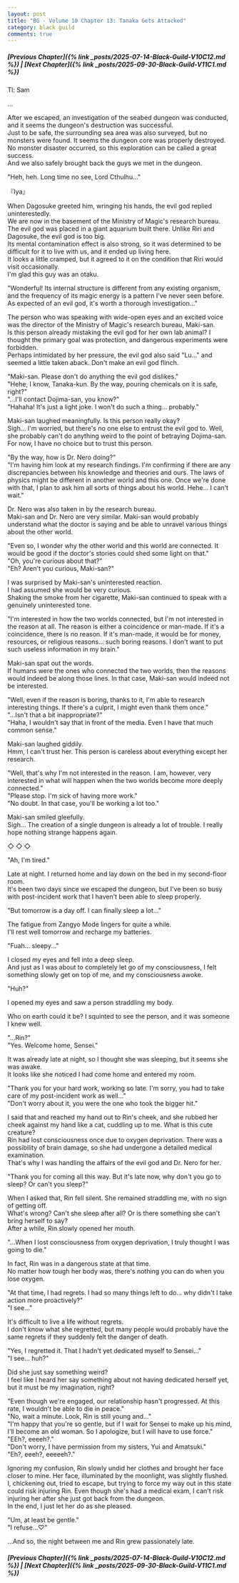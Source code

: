 ```yaml
---
layout: post
title: "BG - Volume 10 Chapter 13: Tanaka Gets Attacked"
category: black guild
comments: true
---
```


##### [Previous Chapter]({% link _posts/2025-07-14-Black-Guild-V10C12.md %})  \| [Next Chapter]({% link _posts/2025-09-30-Black-Guild-V11C1.md %})








Tl: Sam


…



After we escaped, an investigation of the seabed dungeon was conducted, and it seems the dungeon's destruction was successful.     
Just to be safe, the surrounding sea area was also surveyed, but no monsters were found. It seems the dungeon core was properly destroyed.       
No monster disaster occurred, so this exploration can be called a great success.      
And we also safely brought back the guys we met in the dungeon.

"Heh, heh. Long time no see, Lord Cthulhu..."

『Iya』

When Dagosuke greeted him, wringing his hands, the evil god replied uninterestedly.       
We are now in the basement of the Ministry of Magic's research bureau. The evil god was placed in a giant aquarium built there. Unlike Riri and Dagosuke, the evil god is too big.        
Its mental contamination effect is also strong, so it was determined to be difficult for it to live with us, and it ended up living here.         
It looks a little cramped, but it agreed to it on the condition that Riri would visit occasionally.         
I'm glad this guy was an otaku.

"Wonderful! Its internal structure is different from any existing organism, and the frequency of its magic energy is a pattern I've never seen before. As expected of an evil god, it's worth a thorough investigation..."<!--more-->  

The person who was speaking with wide-open eyes and an excited voice was the director of the Ministry of Magic's research bureau, Maki-san.       
Is this person already mistaking the evil god for her own lab animal? I thought the primary goal was protection, and dangerous experiments were forbidden.     
Perhaps intimidated by her pressure, the evil god also said "Lu..." and seemed a little taken aback. Don't make an evil god flinch.        

"Maki-san. Please don't do anything the evil god dislikes."      
"Hehe, I know, Tanaka-kun. By the way, pouring chemicals on it is safe, right?"      
"...I'll contact Dojima-san, you know?"      
"Hahaha! It's just a light joke. I won't do such a thing... probably."    

Maki-san laughed meaningfully. Is this person really okay?     
Sigh... I'm worried, but there's no one else to entrust the evil god to. Well, she probably can't do anything weird to the point of betraying Dojima-san. For now, I have no choice but to trust this person.  

"By the way, how is Dr. Nero doing?"     
"I'm having him look at my research findings. I'm confirming if there are any discrepancies between his knowledge and theories and ours. The laws of physics might be different in another world and this one. Once we're done with that, I plan to ask him all sorts of things about his world. Hehe... I can't wait."   

Dr. Nero was also taken in by the research bureau.      
Maki-san and Dr. Nero are very similar. Maki-san would probably understand what the doctor is saying and be able to unravel various things about the other world.

"Even so, I wonder why the other world and this world are connected. It would be good if the doctor's stories could shed some light on that."       
"Oh, you're curious about that?"     
"Eh? Aren't you curious, Maki-san?"     

I was surprised by Maki-san's uninterested reaction.     
I had assumed she would be very curious.     
Shaking the smoke from her cigarette, Maki-san continued to speak with a genuinely uninterested tone.    

"I'm interested in how the two worlds connected, but I'm not interested in the reason at all. The reason is either a coincidence or man-made. If it's a coincidence, there is no reason. If it's man-made, it would be for money, resources, or religious reasons... such boring reasons. I don't want to put such useless information in my brain."

Maki-san spat out the words.     
If humans were the ones who connected the two worlds, then the reasons would indeed be along those lines. In that case, Maki-san would indeed not be interested.

"Well, even if the reason is boring, thanks to it, I'm able to research interesting things. If there's a culprit, I might even thank them once."      
"...Isn't that a bit inappropriate?"     
"Haha, I wouldn't say that in front of the media. Even I have that much common sense."  

Maki-san laughed giddily.       
Hmm, I can't trust her. This person is careless about everything except her research.  

"Well, that's why I'm not interested in the reason. I am, however, very interested in what will happen when the two worlds become more deeply connected."     
"Please stop. I'm sick of having more work."      
"No doubt. In that case, you'll be working a lot too."

Maki-san smiled gleefully.      
Sigh... The creation of a single dungeon is already a lot of trouble. I really hope nothing strange happens again.    
    
<div data-nat="424166"></div>
   
   
◇ ◇ ◇
   
   
   
"Ah, I'm tired."

Late at night. I returned home and lay down on the bed in my second-floor room.        
It's been two days since we escaped the dungeon, but I've been so busy with post-incident work that I haven't been able to sleep properly.

"But tomorrow is a day off. I can finally sleep a lot..."

The fatigue from Zangyo Mode lingers for quite a while.       
I'll rest well tomorrow and recharge my batteries.

"Fuah... sleepy..."

I closed my eyes and fell into a deep sleep.        
And just as I was about to completely let go of my consciousness, I felt something slowly get on top of me, and my consciousness awoke. 

"Huh?"

I opened my eyes and saw a person straddling my body.

Who on earth could it be? I squinted to see the person, and it was someone I knew well.

"...Rin?"      
"Yes. Welcome home, Sensei."       

It was already late at night, so I thought she was sleeping, but it seems she was awake.        
It looks like she noticed I had come home and entered my room.

"Thank you for your hard work, working so late. I'm sorry, you had to take care of my post-incident work as well..."       
"Don't worry about it, you were the one who took the bigger hit."

I said that and reached my hand out to Rin's cheek, and she rubbed her cheek against my hand like a cat, cuddling up to me. What is this cute creature?        
Rin had lost consciousness once due to oxygen deprivation. There was a possibility of brain damage, so she had undergone a detailed medical examination.         
That's why I was handling the affairs of the evil god and Dr. Nero for her.

"Thank you for coming all this way. But it's late now, why don't you go to sleep? Or can't you sleep?"  

When I asked that, Rin fell silent. She remained straddling me, with no sign of getting off.       
What's wrong? Can't she sleep after all? Or is there something she can't bring herself to say?       
After a while, Rin slowly opened her mouth.      

"...When I lost consciousness from oxygen deprivation, I truly thought I was going to die."

In fact, Rin was in a dangerous state at that time.       
No matter how tough her body was, there's nothing you can do when you lose oxygen.

"At that time, I had regrets. I had so many things left to do... why didn't I take action more proactively?"       
"I see..."

It's difficult to live a life without regrets.      
I don't know what she regretted, but many people would probably have the same regrets if they suddenly felt the danger of death. 

"Yes, I regretted it. That I hadn't yet dedicated myself to Sensei..."       
"I see... huh?"

Did she just say something weird?      
I feel like I heard her say something about not having dedicated herself yet, but it must be my imagination, right?

"Even though we're engaged, our relationship hasn't progressed. At this rate, I wouldn't be able to die in peace."     
"No, wait a minute. Look, Rin is still young and..."        
"I'm happy that you're so gentle, but if I wait for Sensei to make up his mind, I'll become an old woman. So I apologize, but I will have to use force."       
"EEh?, eeeeh?."       
"Don't worry, I have permission from my sisters, Yui and Amatsuki."        
"Eh?, eeeh?, eeeeeh?."

Ignoring my confusion, Rin slowly undid her clothes and brought her face closer to mine. Her face, illuminated by the moonlight, was slightly flushed.       
I, chickening out, tried to escape, but trying to force my way out in this state could risk injuring Rin. Even though she's had a medical exam, I can't risk injuring her after she just got back from the dungeon.      
In the end, I just let her do as she pleased.

"Um, at least be gentle."        
"I refuse...♡"

...And so, the night between me and Rin grew passionately late.









##### [Previous Chapter]({% link _posts/2025-07-14-Black-Guild-V10C12.md %}) \| [Next Chapter]({% link _posts/2025-09-30-Black-Guild-V11C1.md %})